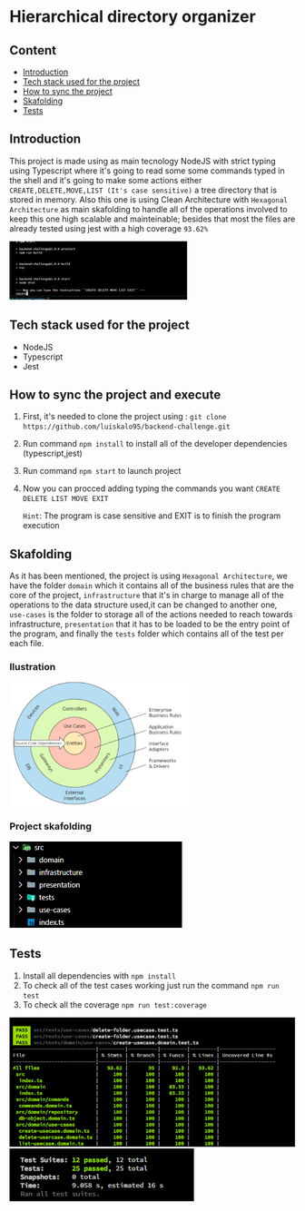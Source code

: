 # Hierarchical directory organizer

## Content

* [Introduction](#introduction)
* [Tech stack used for the project](#tech-stack-used-for-the-project)
* [How to sync the project](#how-to-sync-the-project)
* [Skafolding](#skafolding)
* [Tests](#tests)

## Introduction

This project is made using as main tecnology NodeJS with strict typing using Typescript where it's going to read some some commands typed in the shell and it's going to make some actions either ``CREATE,DELETE,MOVE,LIST (It's case sensitive)`` a tree directory that is stored in memory. Also this one is using Clean Architecture with ``Hexagonal Architecture`` as main skafolding to handle all of the operations involved to keep this one high scalable and mainteinable; besides that most the files are already tested using jest with a high coverage ``93.62%``

![](.README_images/overview.gif)


## Tech stack used for the project

* NodeJS
* Typescript
* Jest

## How to sync the project and execute

1. First, it's needed to clone the project using : ```git clone https://github.com/luiskalo95/backend-challenge.git```
2. Run command ``npm install`` to install all of the developer dependencies (typescript,jest)
3. Run command ``npm start`` to launch project
4. Now you can procced adding typing the commands you want ``CREATE DELETE LIST MOVE EXIT``
   
   ``Hint``: The program is case sensitive and EXIT is to finish the program execution

## Skafolding

As it has been mentioned, the project is using ``Hexagonal Architecture``, we have the folder ``domain`` which it contains all of the business rules that are the core of the project, ``infrastructure`` that it's in charge to manage all of the operations to the data structure used,it can be changed to another one, ``use-cases`` is the folder to storage all of the actions needed to reach towards infrastructure, ``presentation`` that it has to be loaded to be the entry point of the program, and finally the ``tests`` folder which contains all of the test per each file.

### Ilustration
![](.README_images/hexagonal-architecture.png)

### Project skafolding
![](.README_images/skafolding.png)

## Tests

1. Install all dependencies with ``npm install``
2. To check all of the test cases working just run the command ``npm run test``
3. To check all the coverage ``npm run test:coverage``

![](.README_images/coverage.png)
![](.README_images/test.png)
